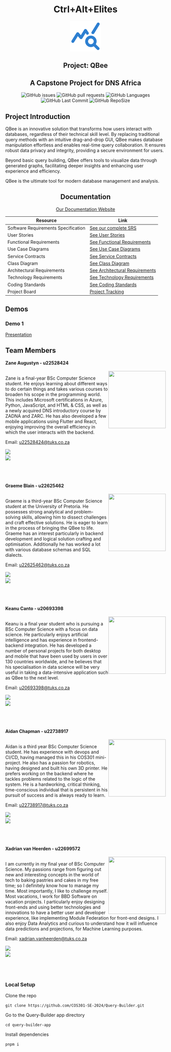 
<div align="center" class="teamHeader"><h1><span class="teamColour">Ctrl+Alt+Elites</span></h1></div>

<div align="center">
<img alt="QBEE Logo" src="./query-builder-docs/static/img/qbeeTempLogo.svg" />
</div>

<div align="center"><h2>Project: QBee</h2></div>
<div align="center"><h2>A Capstone Project for DNS Africa</h2></div>

<!-- Add badges here -->
<div align="center">

![GitHub issues](https://img.shields.io/github/issues/COS301-SE-2024/Query-Builder)
![GitHub pull requests](https://img.shields.io/github/issues-pr/COS301-SE-2024/Query-Builder)
![GitHub Languages](https://img.shields.io/github/languages/count/COS301-SE-2024/Query-Builder)
![GitHub Last Commit](https://img.shields.io/github/last-commit/COS301-SE-2024/Query-Builder)
![GitHub RepoSize](https://img.shields.io/github/repo-size/COS301-SE-2024/Query-Builder)

</div>



<div class="video">

</div>


## Project Introduction
<div align='left'>

QBee is an innovative solution that transforms how users interact with databases, regardless of their technical skill level. By replacing traditional query methods with an intuitive drag-and-drop GUI, QBee makes database manipulation effortless and enables real-time query collaboration. 
It ensures robust data privacy and integrity, providing a secure environment for users.

Beyond basic query building, QBee offers tools to visualize data through generated graphs, facilitating deeper insights and enhancing user experience and efficiency.

QBee is the ultimate tool for modern database management and analysis. 

</div>

<h2 align='center'> Documentation </h2>

<div align="center" >

[Our Documentation Website](https://cos301-se-2024.github.io/Query-Builder/)

| Resource                        | Link                                       |
|---------------------------------|--------------------------------------------|
| Software Requirements Specification | [See our complete SRS](https://cos301-se-2024.github.io/Query-Builder/docs/category/requirements-specification)            |
| User Stories                    | [See User Stories](https://cos301-se-2024.github.io/Query-Builder/docs/requirements-specification/user-stories)                   |
| Functional Requirements           | [See Functional Requirements](https://cos301-se-2024.github.io/Query-Builder/docs/requirements-specification/functional-requirements)                 |
| Use Case Diagrams           | [See Use Case Diagrams](https://cos301-se-2024.github.io/Query-Builder/docs/requirements-specification/use-case-diagrams)                 |
| Service Contracts            | [See Service Contracts](https://cos301-se-2024.github.io/Query-Builder/docs/requirements-specification/service-contracts)                         |
| Class Diagram              | [See Class Diagram](https://cos301-se-2024.github.io/Query-Builder/docs/requirements-specification/class-diagram)                     |
| Architectural Requirements                  | [See Architectural Requirements](https://cos301-se-2024.github.io/Query-Builder/docs/category/architectural-requirements)                         |
| Technology Requirements                | [See Technology Requirements](https://cos301-se-2024.github.io/Query-Builder/docs/requirements-specification/technology-requirements)                   |
| Coding Standards                | [See Coding Standards](https://cos301-se-2024.github.io/Query-Builder/docs/guides-and-standards/coding-standards)                   |
| Project Board                   | [Project Tracking](https://github.com/orgs/COS301-SE-2024/projects/55)|

  
</div>

## Demos

### Demo 1
[Presentation]()


## Team Members

<div>   
    <div class="member"><strong> Zane Augustyn - u22528424 </strong></div><br>
    <img align="right" src="" width=180 height=180>    
    <p>
       Zane is a final-year BSc Computer Science student. He enjoys learning about different ways to do certain things and takes various courses to broaden his scope in the programming world. This includes Microsoft certifications in Azure, Python, JavaScript, and HTML & CSS, as well as a newly acquired DNS introductory course by ZADNA and ZARC. He has also developed a few mobile applications using Flutter and React, enjoying improving the overall efficiency in which the user interacts with the backend.
    </p>
    <p>Email: <a href="mailto:xadrian.vanheerden@tuks.co.za?subject?subject=QBEE Query - Zane Augustyn">u22528424@tuks.co.za</a></p>
    <a href="https://github.com/ZaneAugustyn" target="_blank">
            <img src="https://img.shields.io/badge/github-%23121011.svg?style=for-the-badge&logo=github&logoColor=white"/>
    </a> <br>
    <a href='https://www.linkedin.com/in/zane-augustyn-613193290/' target="_blank">
            <img src="https://img.shields.io/badge/linkedin-%230077B5.svg?style=for-the-badge&logo=linkedin&logoColor=white"/>
    </a>
</div>
<br><br><br><br>

<div>   
    <div class="member"><strong> Graeme Blain - u22625462 </strong></div><br>
    <img align="right" src="" width=180 height=180>    
    <p>
       Graeme is a third-year BSc Computer Science student at the University of Pretoria. He possesses strong analytical and problem-solving skills, allowing him to dissect challenges and craft effective solutions. He is eager to learn in the process of bringing the QBee to life. 
       Graeme has an interest particularly in backend development and logical solution crafting and optimisation.   Additionally he has worked a lot with various database schemas and SQL dialects.
    </p>
    <p>Email: <a href="mailto:u22625462@tuks.co.za?subject?subject=QBEE Query - Graeme Blain">u22625462@tuks.co.za</a></p>
    <a href="https://github.com/GremBleen" target="_blank">
            <img src="https://img.shields.io/badge/github-%23121011.svg?style=for-the-badge&logo=github&logoColor=white"/>
    </a> <br>
    <a href='https://www.linkedin.com/in/graeme-blain-a64658300/' target="_blank">
            <img src="https://img.shields.io/badge/linkedin-%230077B5.svg?style=for-the-badge&logo=linkedin&logoColor=white"/>
    </a>
</div>
<br><br><br><br>

<div>   
    <div class="member"><strong> Keanu Canto - u20693398 </strong></div><br>
    <img align="right" src="" width=180 height=180>    
    <p>
       Keanu is a final year student who is pursuing a BSc Computer Science with a focus on data science. He particularly enjoys artificial intelligence and has experience in frontend-backend integration. He has developed a number of personal projects for both desktop and mobile that have been used by users in over 130 countries worldwide, and he believes that his specialisation in data science will be very useful in taking a data-intensive application such as QBee to the next level.
    </p>
    <p>Email: <a href="mailto:u20693398@tuks.co.za?subject?subject=QBEE Query - Keanu Canto">u20693398@tuks.co.za</a></p>
    <a href="https://github.com/Keanumrc" target="_blank">
            <img src="https://img.shields.io/badge/github-%23121011.svg?style=for-the-badge&logo=github&logoColor=white"/>
    </a> <br>
    <a href='https://www.linkedin.com/in/keanu-canto-511b53184/' target="_blank">
            <img src="https://img.shields.io/badge/linkedin-%230077B5.svg?style=for-the-badge&logo=linkedin&logoColor=white"/>
    </a>
</div>
<br><br><br><br>


<div>   
    <div class="member"><strong> Aidan Chapman - u22738917 </strong></div><br>
    <img align="right" src="" width=180 height=180>    
    <p>
       Aidan is a third year BSc Computer Science student. He has experience with devops and CI/CD, having managed this in his COS301 mini-project. He also has a passion for robotics, having designed and built his own 3D printer. 
       He prefers working on the backend where he tackles problems related to the logic of the system. He is a hardworking, critical thinking, time-conscious individual that is persistent in his pursuit of success and is always ready to learn.
    </p>
    <p>Email: <a href="mailto:u22738917@tuks.co.za?subject?subject=QBEE Query - Aidan Chapman">u22738917@tuks.co.za</a></p>
    <a href="https://github.com/u22738917" target="_blank">
            <img src="https://img.shields.io/badge/github-%23121011.svg?style=for-the-badge&logo=github&logoColor=white"/>
    </a> <br>
    <a href='https://www.linkedin.com/in/aidan-chapman-1a59022b7/' target="_blank">
            <img src="https://img.shields.io/badge/linkedin-%230077B5.svg?style=for-the-badge&logo=linkedin&logoColor=white"/>
    </a>
</div>
<br><br><br><br>

<div>   
    <div class="member"><strong> Xadrian van Heerden - u22699572 </strong></div><br>
    <img align="right" src="" width=180 height=180>    
    <p>
       I am currently in my final year of BSc Computer Science. My passions range from figuring out new and interesting concepts in the world of tech to baking pastries and cakes in my free time; so I definitely know how to manage my time. Most importantly, I like to challenge myself. Most vacations, I work for BBD Software on vacation projects. I particularly enjoy designing front-ends and using better technologies and innovations to have a better user and developer experience, like implementing Module Federation for front-end designs. I also enjoy Data Analytics and curious to understand how it will influence data predictions and projections, for Machine Learning purposes.
    </p>
    <p>Email: <a href="mailto:xadrian.vanheerden@tuks.co.za?subject?subject=QBEE Query - Xadrian">xadrian.vanheerden@tuks.co.za</a></p>
    <a href="https://github.com/XadrianvHeerden" target="_blank">
            <img src="https://img.shields.io/badge/github-%23121011.svg?style=for-the-badge&logo=github&logoColor=white"/>
    </a> <br>
    <a href='https://www.linkedin.com/in/xadrian-van-heerden-05635123b/' target="_blank">
            <img src="https://img.shields.io/badge/linkedin-%230077B5.svg?style=for-the-badge&logo=linkedin&logoColor=white"/>
    </a>
</div>
<br><br><br>


### Local Setup
Clone the repo
```shell
git clone https://github.com/COS301-SE-2024/Query-Builder.git
```

Go to the Query-Builder app directory 
```shell
cd query-builder-app
```

Install dependencies
```shell
pnpm i
```